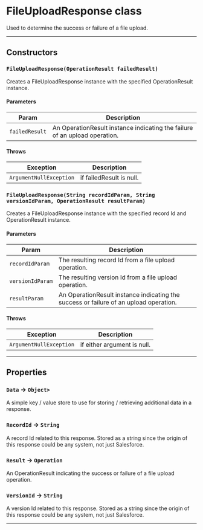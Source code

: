# FileUploadResponse class

Used to determine the success or failure of a file upload.

---
## Constructors
### `FileUploadResponse(OperationResult failedResult)`

Creates a FileUploadResponse instance with the specified OperationResult instance.
#### Parameters
|Param|Description|
|-----|-----------|
|`failedResult` |  An OperationResult instance indicating the failure of an upload operation. |

#### Throws
|Exception|Description|
|---------|-----------|
|`ArgumentNullException` |  if failedResult is null. |

### `FileUploadResponse(String recordIdParam, String versionIdParam, OperationResult resultParam)`

Creates a FileUploadResponse instance with the specified record Id and OperationResult instance.
#### Parameters
|Param|Description|
|-----|-----------|
|`recordIdParam` |  The resulting record Id from a file upload operation. |
|`versionIdParam` |  The resulting version Id from a file upload operation. |
|`resultParam` |  An OperationResult instance indicating the success or failure of an upload operation. |

#### Throws
|Exception|Description|
|---------|-----------|
|`ArgumentNullException` |  if either argument is null. |

---
## Properties

### `Data` → `Object>`

A simple key / value store to use for storing / retrieving additional data in a response.

### `RecordId` → `String`

A record Id related to this response. Stored as a string since the origin of this response could be any system, not just Salesforce.

### `Result` → `Operation`

An OperationResult indicating the success or failure of a file upload operation.

### `VersionId` → `String`

A version Id related to this response. Stored as a string since the origin of this response could be any system, not just Salesforce.

---
